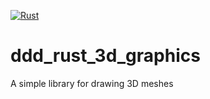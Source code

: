 [![Rust](https://github.com/doddydigitaldesign/ddd_rust_3d_graphics/workflows/Rust/badge.svg)](https://github.com/doddydigitaldesign/ddd_rust_3d_graphics/actions)

# ddd_rust_3d_graphics
A simple library for drawing 3D meshes 
